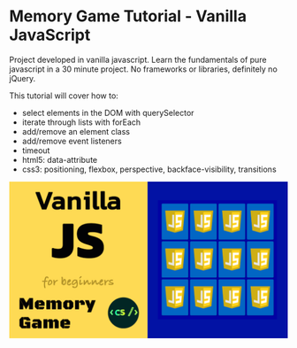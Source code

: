 # Memory Game Tutorial - Vanilla JavaScript

Project developed in vanilla javascript. Learn the fundamentals of pure javascript in a 30 minute project. No frameworks or libraries, definitely no jQuery.

This tutorial will cover how to:

* select elements in the DOM with querySelector
* iterate through lists with forEach
* add/remove an element class
* add/remove event listeners
* timeout
* html5: data-attribute
* css3: positioning, flexbox, perspective, backface-visibility, transitions

![Memory Game](./memory-game.gif)
